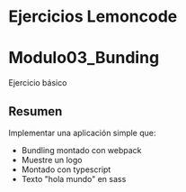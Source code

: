 # Ejercicios Lemoncode

# Modulo03_Bunding

Ejercicio básico

## Resumen

Implementar una aplicación simple que:

* Bundling montado con webpack
* Muestre un logo
* Montado con typescript
* Texto "hola mundo" en sass
